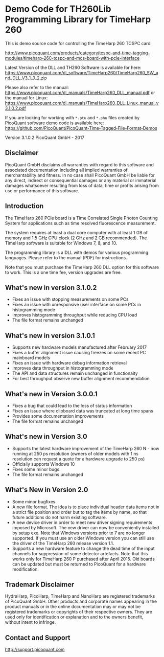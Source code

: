 # Demo Code for TH260Lib Programming Library for TimeHarp 260

This is demo source code for controlling the TimeHarp 260 TCSPC card

http://www.picoquant.com/products/category/tcspc-and-time-tagging-modules/timeharp-260-tcspc-and-mcs-board-with-pcie-interface

Latest Version of the DLL and TH260 Software is available for here: https://www.picoquant.com/dl_software/TimeHarp260/TimeHarp260_SW_and_DLL_V3_1_0_2.zip

Please also refer to the manual: https://www.picoquant.com/dl_manuals/TimeHarp260_DLL_manual.pdf or the manual for Linux: https://www.picoquant.com/dl_manuals/TimeHarp260_DLL_Linux_manual_v3.1.0.2.pdf

If you are looking for working with ```*.ptu``` and ```*.phu``` files created by PicoQuant software demo code is available here: https://github.com/PicoQuant/PicoQuant-Time-Tagged-File-Format-Demos

Version 3.1.0.2
PicoQuant GmbH - 2017

## Disclaimer

PicoQuant GmbH disclaims all warranties with regard to this software and associated documentation including all implied warranties of merchantability and fitness. In no case shall PicoQuant GmbH be liable for any direct, indirect or consequential damages or any material or immaterial damages whatsoever resulting from loss of data, time or profits arising from use or performance of this software.

## Introduction

The TimeHarp 260 PCIe board is a Time Correlated Single Photon Counting System for applications such as time resolved fluorescence measurement.

The system requires at least a dual core computer with at least 1 GB of memory and 1.5 GHz CPU clock (2 GHz and 2 GB recommended). The TimeHarp software is suitable for Windows 7, 8, and 10.

The programming library is a DLL with demos for various programming languages. Please refer to the manual (PDF) for instructions.

Note that you must purchase the TimeHarp 260 DLL option for this software to work. This is a one time fee, version upgrades are free.

## What's new in version 3.1.0.2
- Fixes an issue with stopping measurements on some PCs
- Fixes an issue with unresponsive user interface on some PCs in histogramming mode
- Improves histogramming throughput while reducing CPU load
- The file format remains unchanged

## What's new in version 3.1.0.1
- Supports new hardware models manufactured after February 2017
- Fixes a buffer alignment issue causing freezes on some recent
  PC mainboard models
- Fixes an issue with hardware debug information retrieval
- Improves data throughput in histogramming mode
- The API and data structures remain unchanged in functionaity
- For best throughput observe new buffer alignment recommendation


## What's new in Version 3.0.0.1

- Fixes a bug that could lead to the loss of status information
- Fixes an issue where clipboard data was truncated at long time spans
- Provides some documentation improvements
- The file format remains unchanged

## What's new in Version 3.0

- Supports the latest hardware improvement of the TimeHarp 260 N -
  now running at 250 ps resolution (owners of older models with
  1 ns resolution can request a quote for a hardware upgrade to 250 ps)
- Officially supports Windows 10
- Fixes some minor bugs
- The file format remains unchanged

## What's New in Version 2.0

- Some minor bugfixes
- A new file format. The idea is to place individual header data items not
  in a strict file position and order but to tag the items by name, so that
  future additions do not harm existing software.
- A new device driver in order to meet new driver signing requirements imposed
  by Microsoft. The new driver can now be conveniently installed by setup exe.
  Note that Windows versions prior to 7 are no longer supported. If you must
  use an older Windows version you can still use the driver of the TimeHarp
  260 release version 1.1.
- Supports a new hardware feature to change the dead time of the input
  channels for suppression of some detector artefacts. Note that this works
  only for TimeHarp 260 P purchased after April 2015. Old boards can be
  updated but must be returned to PicoQuant for a hardware modification.

## Trademark Disclaimer

HydraHarp, PicoHarp, TimeHarp and NanoHarp are registered trademarks of PicoQuant GmbH. Other products and corporate names appearing in the product manuals or in the online documentation may or may not be registered trademarks or copyrights of their respective owners. They are used only for identification or explanation and to the owners benefit, without intent to infringe.


## Contact and Support
http://support.picoquant.com
